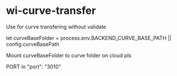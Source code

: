 # wi-curve-transfer

Use for curve transfering without validate


let curveBaseFolder = process.env.BACKEND_CURVE_BASE_PATH || config.curveBasePath

Mount curveBaseFolder to curve folder on cloud pls

PORT in "port": "3010"